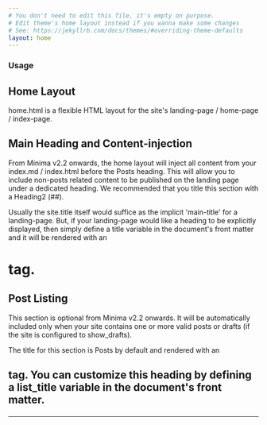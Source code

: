```yaml
---
# You don't need to edit this file, it's empty on purpose.
# Edit theme's home layout instead if you wanna make some changes
# See: https://jekyllrb.com/docs/themes/#overriding-theme-defaults
layout: home
---
```


### Usage
## Home Layout
home.html is a flexible HTML layout for the site's landing-page / home-page / index-page. 

## Main Heading and Content-injection
From Minima v2.2 onwards, the home layout will inject all content from your index.md / index.html before the Posts heading. This will allow you to include non-posts related content to be published on the landing page under a dedicated heading. We recommended that you title this section with a Heading2 (##).

Usually the site.title itself would suffice as the implicit 'main-title' for a landing-page. But, if your landing-page would like a heading to be explicitly displayed, then simply define a title variable in the document's front matter and it will be rendered with an <h1> tag.

## Post Listing
This section is optional from Minima v2.2 onwards.
It will be automatically included only when your site contains one or more valid posts or drafts (if the site is configured to show_drafts).

The title for this section is Posts by default and rendered with an <h2> tag. You can customize this heading by defining a list_title variable in the document's front matter.

---
